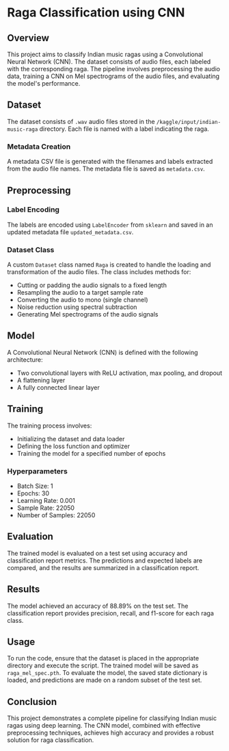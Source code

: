 # Raga Classification using CNN

## Overview

This project aims to classify Indian music ragas using a Convolutional Neural Network (CNN). The dataset consists of audio files, each labeled with the corresponding raga. The pipeline involves preprocessing the audio data, training a CNN on Mel spectrograms of the audio files, and evaluating the model's performance.

## Dataset

The dataset consists of `.wav` audio files stored in the `/kaggle/input/indian-music-raga` directory. Each file is named with a label indicating the raga.

### Metadata Creation

A metadata CSV file is generated with the filenames and labels extracted from the audio file names. The metadata file is saved as `metadata.csv`.

## Preprocessing

### Label Encoding

The labels are encoded using `LabelEncoder` from `sklearn` and saved in an updated metadata file `updated_metadata.csv`.

### Dataset Class

A custom `Dataset` class named `Raga` is created to handle the loading and transformation of the audio files. The class includes methods for:

- Cutting or padding the audio signals to a fixed length
- Resampling the audio to a target sample rate
- Converting the audio to mono (single channel)
- Noise reduction using spectral subtraction
- Generating Mel spectrograms of the audio signals

## Model

A Convolutional Neural Network (CNN) is defined with the following architecture:

- Two convolutional layers with ReLU activation, max pooling, and dropout
- A flattening layer
- A fully connected linear layer

## Training

The training process involves:

- Initializing the dataset and data loader
- Defining the loss function and optimizer
- Training the model for a specified number of epochs

### Hyperparameters

- Batch Size: 1
- Epochs: 30
- Learning Rate: 0.001
- Sample Rate: 22050
- Number of Samples: 22050

## Evaluation

The trained model is evaluated on a test set using accuracy and classification report metrics. The predictions and expected labels are compared, and the results are summarized in a classification report.

## Results

The model achieved an accuracy of 88.89% on the test set. The classification report provides precision, recall, and f1-score for each raga class.

## Usage

To run the code, ensure that the dataset is placed in the appropriate directory and execute the script. The trained model will be saved as `raga_mel_spec.pth`. To evaluate the model, the saved state dictionary is loaded, and predictions are made on a random subset of the test set.

## Conclusion

This project demonstrates a complete pipeline for classifying Indian music ragas using deep learning. The CNN model, combined with effective preprocessing techniques, achieves high accuracy and provides a robust solution for raga classification.
